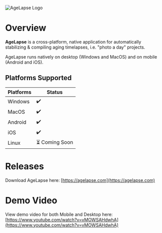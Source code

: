 ![AgeLapse Logo](https://i.imgur.com/CmsixvW.png)

# Overview

**AgeLapse** is a cross-platform, native application for automatically stabilizing & compiling aging timelapses, i.e. "photo a day" projects.  

AgeLapse runs natively on desktop (Windows and MacOS) and on mobile (Android and iOS).

## Platforms Supported

| Platforms            | Status         |
|----------------------|----------------|
| Windows              | ✔️             |
| MacOS                | ✔️             |
| Android              | ✔️             |
| iOS                  | ✔️             |
| Linux                | ⏳ Coming Soon |

# Releases

Download AgeLapse here: [https://agelapse.com](https://agelapse.com)

# Demo Video 

View demo video for both Mobile and Desktop here: [https://www.youtube.com/watch?v=vMOWSAHdwhA](https://www.youtube.com/watch?v=vMOWSAHdwhA)